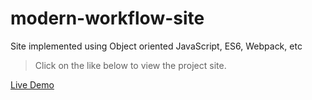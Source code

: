 # modern-workflow-site

Site implemented using Object oriented JavaScript, ES6, Webpack, etc

> Click on the like below to view the project site.

[Live Demo](https://aman-maharshi.github.io/modern-workflow-site/app/)
